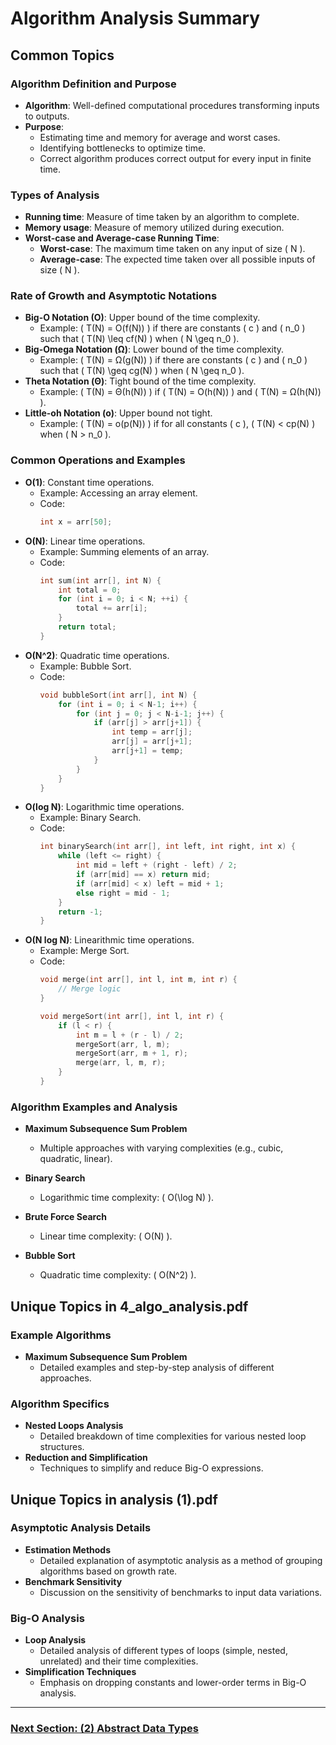 
# Algorithm Analysis Summary

## Common Topics

### Algorithm Definition and Purpose
- **Algorithm**: Well-defined computational procedures transforming inputs to outputs.
- **Purpose**:
  - Estimating time and memory for average and worst cases.
  - Identifying bottlenecks to optimize time.
  - Correct algorithm produces correct output for every input in finite time.

### Types of Analysis
- **Running time**: Measure of time taken by an algorithm to complete.
- **Memory usage**: Measure of memory utilized during execution.
- **Worst-case and Average-case Running Time**: 
  - **Worst-case**: The maximum time taken on any input of size \( N \).
  - **Average-case**: The expected time taken over all possible inputs of size \( N \).

### Rate of Growth and Asymptotic Notations
- **Big-O Notation (O)**: Upper bound of the time complexity.
  - Example: \( T(N) = O(f(N)) \) if there are constants \( c \) and \( n_0 \) such that \( T(N) \leq cf(N) \) when \( N \geq n_0 \).
- **Big-Omega Notation (Ω)**: Lower bound of the time complexity.
  - Example: \( T(N) = Ω(g(N)) \) if there are constants \( c \) and \( n_0 \) such that \( T(N) \geq cg(N) \) when \( N \geq n_0 \).
- **Theta Notation (Θ)**: Tight bound of the time complexity.
  - Example: \( T(N) = Θ(h(N)) \) if \( T(N) = O(h(N)) \) and \( T(N) = Ω(h(N)) \).
- **Little-oh Notation (o)**: Upper bound not tight.
  - Example: \( T(N) = o(p(N)) \) if for all constants \( c \), \( T(N) < cp(N) \) when \( N > n_0 \).

### Common Operations and Examples
- **O(1)**: Constant time operations.
  - Example: Accessing an array element.
  - Code: 
    ```cpp
    int x = arr[50];
    ```
- **O(N)**: Linear time operations.
  - Example: Summing elements of an array.
  - Code:
    ```cpp
    int sum(int arr[], int N) {
        int total = 0;
        for (int i = 0; i < N; ++i) {
            total += arr[i];
        }
        return total;
    }
    ```
- **O(N^2)**: Quadratic time operations.
  - Example: Bubble Sort.
  - Code:
    ```cpp
    void bubbleSort(int arr[], int N) {
        for (int i = 0; i < N-1; i++) {
            for (int j = 0; j < N-i-1; j++) {
                if (arr[j] > arr[j+1]) {
                    int temp = arr[j];
                    arr[j] = arr[j+1];
                    arr[j+1] = temp;
                }
            }
        }
    }
    ```
- **O(log N)**: Logarithmic time operations.
  - Example: Binary Search.
  - Code:
    ```cpp
    int binarySearch(int arr[], int left, int right, int x) {
        while (left <= right) {
            int mid = left + (right - left) / 2;
            if (arr[mid] == x) return mid;
            if (arr[mid] < x) left = mid + 1;
            else right = mid - 1;
        }
        return -1;
    }
    ```
- **O(N log N)**: Linearithmic time operations.
  - Example: Merge Sort.
  - Code:
    ```cpp
    void merge(int arr[], int l, int m, int r) {
        // Merge logic
    }
    
    void mergeSort(int arr[], int l, int r) {
        if (l < r) {
            int m = l + (r - l) / 2;
            mergeSort(arr, l, m);
            mergeSort(arr, m + 1, r);
            merge(arr, l, m, r);
        }
    }
    ```

### Algorithm Examples and Analysis
- **Maximum Subsequence Sum Problem**
  - Multiple approaches with varying complexities (e.g., cubic, quadratic, linear).

- **Binary Search**
  - Logarithmic time complexity: \( O(\log N) \).
  
- **Brute Force Search**
  - Linear time complexity: \( O(N) \).

- **Bubble Sort**
  - Quadratic time complexity: \( O(N^2) \).

## Unique Topics in 4_algo_analysis.pdf

### Example Algorithms
- **Maximum Subsequence Sum Problem**
  - Detailed examples and step-by-step analysis of different approaches.

### Algorithm Specifics
- **Nested Loops Analysis**
  - Detailed breakdown of time complexities for various nested loop structures.
- **Reduction and Simplification**
  - Techniques to simplify and reduce Big-O expressions.

## Unique Topics in analysis (1).pdf

### Asymptotic Analysis Details
- **Estimation Methods**
  - Detailed explanation of asymptotic analysis as a method of grouping algorithms based on growth rate.
- **Benchmark Sensitivity**
  - Discussion on the sensitivity of benchmarks to input data variations.

### Big-O Analysis
- **Loop Analysis**
  - Detailed analysis of different types of loops (simple, nested, unrelated) and their time complexities.
- **Simplification Techniques**
  - Emphasis on dropping constants and lower-order terms in Big-O analysis.

---

### [Next Section: (2) Abstract Data Types](https://github.com/MarkShinozaki/CPTS223-AdvancedDataStructuresInCpp/tree/Lecture-Slides/(2)%20Abstract%20Data%20Types)

